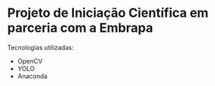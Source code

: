 # Projeto de Iniciação Científica em parceria com a Embrapa

Tecnologias utilizadas:
- OpenCV
- YOLO
- Anaconda
